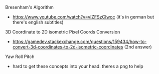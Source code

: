 Bresenham's Algorithm
- https://www.youtube.com/watch?v=vlZFSzCIwoc (it's in german but there's english subtitles)

3D Coordinate to 2D isometric Pixel Coords Conversion
- https://gamedev.stackexchange.com/questions/159434/how-to-convert-3d-coordinates-to-2d-isometric-coordinates (2nd answer)

Yaw Roll Pitch
- hard to get these concepts into your head. theres a png to help